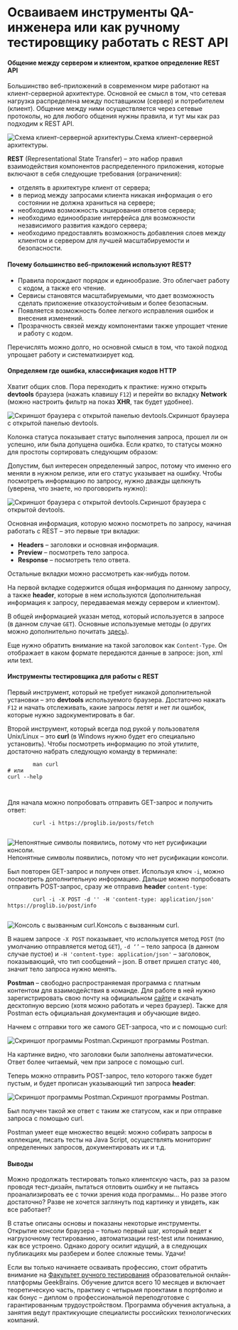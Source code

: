 # Осваиваем инструменты QA-инженера или как ручному тестировщику работать с REST API

#### Общение между сервером и клиентом, краткое определение REST API

Большинство веб-приложений в современном мире работают на клиент-серверной архитектуре. Основной ее смысл в том, что сетевая нагрузка распределена между поставщиком (сервер) и потребителем (клиент). Общение между ними осуществляется через сетевые протоколы, но для любого общения нужны правила, и тут мы как раз подходим к REST API.

![Схема клиент-серверной архитектуры.](https://pocket-image-cache.com/filters:format\(jpg\):extract\_focal\(\)/https%3A%2F%2Fmedia.proglib.io%2Fposts%2F2021%2F09%2F14%2F8d41c2ec4ef4c35bdda2d02ca6c7e9e7.jpg)Схема клиент-серверной архитектуры.

**REST** (Representational State Transfer) – это набор правил взаимодействия компонентов распределенного приложения, которые включают в себя следующие требования (ограничения):

* отделять в архитектуре клиент от сервера;
* в период между запросами клиента никакая информация о его состоянии не должна храниться на сервере;
* необходима возможность кэширования ответов сервера;
* необходимо единообразие интерфейса для возможности независимого развития каждого сервера;
* необходимо предоставлять возможность добавления слоев между клиентом и сервером для лучшей масштабируемости и безопасности.

#### Почему большинство веб-приложений используют REST?

* Правила порождают порядок и единообразие. Это облегчает работу с кодом, а также его чтение.
* Сервисы становятся масштабируемыми, что дает возможность сделать приложение отказоустойчивым и более безопасным.
* Появляется возможность более легкого исправления ошибок и внесения изменений.
* Прозрачность связей между компонентами также упрощает чтение и работу с кодом.

Перечислять можно долго, но основной смысл в том, что такой подход упрощает работу и систематизирует код.

#### Определяем где ошибка, классификация кодов HTTP

Хватит общих слов. Пора переходить к практике: нужно открыть **devtools** браузера (нажать клавишу `F12`) и перейти во вкладку **Network** (можно настроить фильтр на показ **XHR**, так будет удобнее).

![Скриншот браузера с открытой панелью devtools.](https://pocket-image-cache.com/filters:format\(jpg\):extract\_focal\(\)/https%3A%2F%2Fmedia.proglib.io%2Fposts%2F2021%2F08%2F25%2F972e73a1894c26447d6c4dd7317de10d.png)Скриншот браузера с открытой панелью devtools.

Колонка статуса показывает статус выполнения запроса, прошел ли он успешно, или была допущена ошибка. Если кратко, то статусы можно для простоты сортировать следующим образом:

Допустим, был интересен определенный запрос, потому что именно его меняли в нужном релизе, или его статус указывает на ошибку. Чтобы посмотреть информацию по запросу, нужно дважды щелкнуть (уверена, что знаете, но проговорить нужно):

![Скриншот браузера с открытой devtools.](https://pocket-image-cache.com/filters:format\(jpg\):extract\_focal\(\)/https%3A%2F%2Fmedia.proglib.io%2Fposts%2F2021%2F08%2F25%2Fb73376258935dcc38e4b83b2cb101075.png)Скриншот браузера с открытой devtools.

Основная информация, которую можно посмотреть по запросу, начиная работать с REST – это первые три вкладки:

* **Headers** – заголовки и основная информация.
* **Preview** – посмотреть тело запроса.
* **Response** – посмотреть тело ответа.

Остальные вкладки можно рассмотреть как-нибудь потом.

На первой вкладке содержится общая информация по данному запросу, а также **header**, которые в нем используются (дополнительная информация к запросу, передаваемая между сервером и клиентом).

В общей информацией указан метод, который используется в запросе (в данном случае `GET`). Основные используемые методы (о других можно дополнительно почитать [здесь](https://developer.mozilla.org/ru/docs/Web/HTTP/Methods)).

Еще нужно обратить внимание на такой заголовок как `Content-Type`. Он отображает в каком формате передаются данные в запросе: json, xml или text.

#### Инструменты тестировщика для работы с REST

Первый инструмент, который не требует никакой дополнительной установки – это **devtools** используемого браузера. Достаточно нажать `F12` и начать отслеживать, какие запросы летят и нет ли ошибок, которые нужно задокументировать в баг.

Второй инструмент, который всегда под рукой у пользователя Unix/Linux – это **curl** (в Windows нужно будет его специально установить). Чтобы посмотреть информацию по этой утилите, достаточно набрать следующую команду в терминале:

```
        man curl
# или
curl --help

    
```

Для начала можно попробовать отправить GET-запрос и получить ответ:

```
        curl -i https://proglib.io/posts/fetch
    
```

![Непонятные символы появились, потому что нет русификации консоли.](https://pocket-image-cache.com/filters:format\(jpg\):extract\_focal\(\)/https%3A%2F%2Fmedia.proglib.io%2Fposts%2F2021%2F08%2F25%2F953fc55204b3c0ee9e9170f6aa60b176.png)Непонятные символы появились, потому что нет русификации консоли.

Был повторен GET-запрос и получен ответ. Используя ключ `-i`, можно посмотреть дополнительную информацию. Дальше можно попробовать отправить POST-запрос, сразу же отправив **header** `content-type`:

```
        curl -i -X POST -d '' -H 'content-type: application/json' https://proglib.io/post/info
    
```

![Консоль с вызванным curl.](https://pocket-image-cache.com/filters:format\(jpg\):extract\_focal\(\)/https%3A%2F%2Fmedia.proglib.io%2Fposts%2F2021%2F08%2F25%2Fe850ee0ad3acde576c909953f77a4aee.png)Консоль с вызванным curl.

В нашем запросе `-X POST` показывает, что используется метод `POST` (по умолчанию отправляется метод `GET`), `-d ‘’` – тело запроса (в данном случае пустое) и `-H 'content-type: application/json'` – заголовок, показывающий, что тип сообщений – json. В ответ пришел статус `400`, значит тело запроса нужно менять.

**Postman** – свободно распространяемая программа с платным контентом для взаимодействия в команде. Для работе в ней нужно зарегистрировать свою почту на официальном [сайте](https://www.postman.com) и скачать десктопную версию (хотя можно работать и через браузер). Также для Postman есть официальная документация и обучающие видео.

Начнем с отправки того же самого GET-запроса, что и с помощью curl:

![Скриншот программы Postman.](https://pocket-image-cache.com/filters:format\(jpg\):extract\_focal\(\)/https%3A%2F%2Fmedia.proglib.io%2Fposts%2F2021%2F08%2F25%2F6193bb7c8b0d11ec6f89bf3a00876688.png)Скриншот программы Postman.

На картинке видно, что заголовки были заполнены автоматически. Ответ более читаемый, чем при запросе с помощью curl.

Теперь можно отправить POST-запрос, тело которого также будет пустым, и будет прописан указывающий тип запроса **header**:

![Скриншот программы Postman.](https://pocket-image-cache.com/filters:format\(jpg\):extract\_focal\(\)/https%3A%2F%2Fmedia.proglib.io%2Fposts%2F2021%2F08%2F25%2Fe25e0d06236cd71c34bc1ac5b38c5b8d.png)Скриншот программы Postman.

Был получен такой же ответ с таким же статусом, как и при отправке запроса с помощью curl.

Postman умеет еще множество вещей: можно собирать запросы в коллекции, писать тесты на Java Script, осуществлять мониторинг определенных запросов, документировать их и т.д.

#### Выводы

Можно продолжать тестировать только клиентскую часть, раз за разом проводя тест-дизайн, пытаться отловить ошибку и не пытаясь проанализировать ее с точки зрения кода программы… Но разве этого достаточно? Разве не хочется заглянуть под картинку и увидеть, как все работает?

В статье описаны основы и показаны некоторые инструменты. Открытие консоли браузера – только первый шаг, который ведет к нагрузочному тестированию, автоматизации rest-test или пониманию, как все устроено. Однако дорогу осилит идущий, а в следующих публикациях мы разберем и более сложные темы. Удачи!

Если вы только начинаете осваивать профессию, стоит обратить внимание на [Факультет ручного тестирования](https://proglib.io/w/f3d1fabd) образовательной онлайн-платформы GeekBrains. Обучение длится всего 10 месяцев и включает теоретическую часть, практику с четырьмя проектами в портфолио и как бонус – диплом о профессиональной переподготовке с гарантированным трудоустройством. Программа обучения актуальна, а занятия ведут практикующие специалисты российских технологических компаний.
